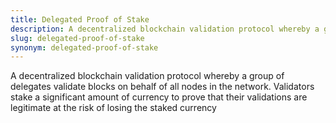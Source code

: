 ```yaml
---
title: Delegated Proof of Stake
description: A decentralized blockchain validation protocol whereby a group of delegates validate blocks on behalf of all nodes in the network. Validators stake a significant amount of currency to prove that their validations are legitimate at the risk of losing the staked currency
slug: delegated-proof-of-stake
synonym: delegated-proof-of-stake
---
```


A decentralized blockchain validation protocol whereby a group of delegates validate blocks on behalf of all nodes in the network. Validators stake a significant amount of currency to prove that their validations are legitimate at the risk of losing the staked currency